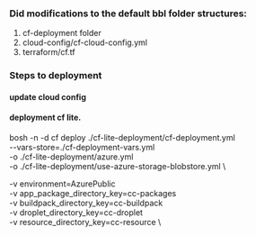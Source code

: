 ### Did modifications to the default bbl folder structures:
1. cf-deployment folder
2. cloud-config/cf-cloud-config.yml
3. terraform/cf.tf

<!-- https://github.com/cloudfoundry/bosh-bootloader/tree/master/plan-patches/byoresource-group-azure -->

### Steps to deployment
#### update cloud config
<!-- eval "$(bbl print-env)"
export deployment_name='cf'
bosh update-config --name ${deployment_name} \
   ./cf-deployment/cf-cloud-config.yml \
   --type cloud
   -v vnet_name=andliu-cflite-vn \
   -v cf_subnet=andliu-cflite-cf-sn \
   -v cf_subnet_cidr=10.0.16.0/20 \
   -v cf_internal_gw=10.0.16.1 \ -->

#### deployment cf lite.
bosh -n -d cf deploy ./cf-lite-deployment/cf-deployment.yml \
  --vars-store=./cf-deployment-vars.yml \
  -o ./cf-lite-deployment/azure.yml \
  -o ./cf-lite-deployment/use-azure-storage-blobstore.yml \
  <!-- -v system_domain=<your_public_ip_of_load_balancer>.xip.io \ -->
  -v environment=AzurePublic \
  -v app_package_directory_key=cc-packages \
  -v buildpack_directory_key=cc-buildpack \
  -v droplet_directory_key=cc-droplet \
  -v resource_directory_key=cc-resource \